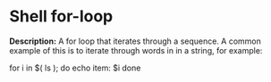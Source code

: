 # Shell for-loop

**Description:** A for loop that iterates through a sequence. A common example of this is to iterate through words in in a string, for example:

for i in $( ls ); do
     echo item: $i
done

